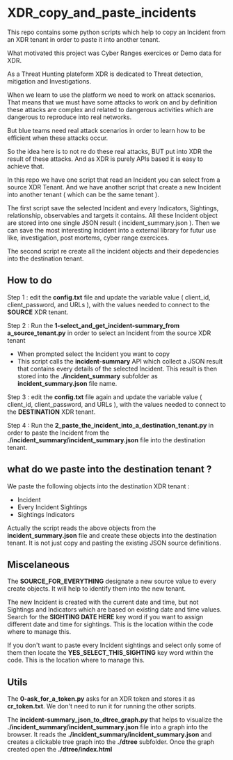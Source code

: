 # XDR_copy_and_paste_incidents

This repo contains some python scripts which help to copy an Incident from an XDR tenant in order to paste it into another tenant.

What motivated this project was Cyber Ranges exercices or Demo data for XDR. 

As a Threat Hunting plateform XDR is dedicated to Threat detection, mitigation and Investigations. 

When we learn to use the platform we need to work on attack scenarios.  That means that we must have some attacks to work on and by definition these attacks are complex and related to dangerous activities which are dangerous to reproduce into real networks.

But blue teams need real attack scenarios in order to learn how to be efficient when these attacks occur.

So the idea here is to not re do these real attacks, BUT put into XDR the result of these attacks. And as XDR is purely APIs based it is easy to achieve that.

In this repo we have one script that read an Incident you can select from a source XDR Tenant. And we have another script that create a new Incident into another tenant ( which can be the same tenant ).  

The first script save the selected Incident and every Indicators, Sightings, relationship, observables and targets it contains. All these Incident object are stored into one single JSON result ( incident_summary.json ). Then we can save the most interesting Incident into a external library for futur use like, investigation, post mortems, cyber range exercices.

The second script re create all the incident objects and their depedencies into the destination tenant.

## How to do

Step 1 : edit the **config.txt** file and update the variable value ( client_id, client_password, and URLs ), with the values needed to connect to the **SOURCE** XDR tenant.

Step 2 : Run the **1-select_and_get_incident-summary_from a_source_tenant.py** in order to select an Incident from the source XDR tenant

* When prompted select the Incident you want to copy
* This script calls the **incident-summary** API which collect a JSON result that contains every details of the selected Incident. This result is then stored into the **./incident_summary** subfolder as **incident_summary.json** file name.

Step 3 : edit the **config.txt** file again and update the variable value ( client_id, client_password, and URLs ), with the values needed to connect to the **DESTINATION** XDR tenant.

Step 4 : Run the **2_paste_the_incident_into_a_destination_tenant.py** in order to paste the Incident from the **./incident_summary/incident_summary.json** file into the destination tenant.

## what do we paste into the destination tenant ?

We paste the following objects into the destination XDR tenant :

- Incident
- Every Incident Sightings
- Sightings Indicators

Actually the script reads the above objects from the **incident_summary.json** file and create these objects into the destination tenant. It is not just copy and pasting the existing JSON source definitions.

## Miscelaneous

The **SOURCE_FOR_EVERYTHING** designate a new source value to every create objects. It will help to identify them into the new tenant.

The new Incident is created with the current date and time, but not  Sightings and Indicators which are based on existing date and time values.  Search for the **SIGHTING DATE HERE** key word if you want to assign different date and time for sightings. This is the location within the code where to manage this.

If you don't want to paste every Incident sightings and select only some of them then locate the **YES_SELECT_THIS_SIGHTING** key word within the code. This is the location where to manage this.

## Utils

The **0-ask_for_a_token.py** asks for an XDR token and stores it as **cr_token.txt**. We don't need to run it for running the other scripts.

The **incident-summary_json_to_dtree_graph.py** that helps to visualize the **./incident_summary/incident_summary.json** file into a graph into the browser. It reads the **./incident_summary/incident_summary.json** and creates a clickable tree graph into the **./dtree** subfolder. Once the graph created open the **./dtree/index.html**
